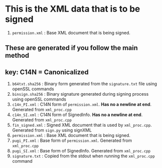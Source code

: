 # This is the XML data that is to be signed <br>

1.	`permission.xml` : Base XML document that is being signed. <br>
## These are generated if you follow the main method <br>
## key: C14N = Canonicalized <br>
1.	`b64txt.sha256` : Binary form generated from the `signature.txt` file using openSSL commands
2.	`binsign.sha256` : Binary signature generated during signing process using openSSL commands
3.	`c14n_PI.xml` : C14N form of `permission.xml`.  **Has no a newline at end**. Generated from `xml_proc.cpp`
4.	`c14n_SI.xml` : C14N form of SignedInfo.  **Has no a newline at end**.  Generated from `xml_proc.cpp`
5.	`fin_signed.xml` : Signed XML document that is used by `xml_proc.cpp`. Generated from `sign.py` using signXML
6.	`permission.xml` : Base XML document that is being signed.
7.	`pugi_PI.xml` : Base form of `permission.xml`. Generated from `xml_proc.cpp`
8.	`pugi_SI.xml` : Base form of SignedInfo. Generated from `xml_proc.cpp`
9.	`signature.txt` : Copied from the stdout when running the `xml_proc.cpp` command

